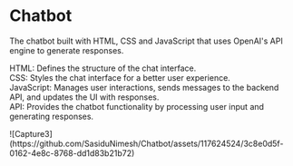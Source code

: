 # Chatbot
<p>The chatbot built with HTML, CSS and JavaScript that uses OpenAI's API engine to generate responses.</p>
<P>HTML: Defines the structure of the chat interface.<br>
CSS: Styles the chat interface for a better user experience.<br>
JavaScript: Manages user interactions, sends messages to the backend API, and updates the UI with responses.<br>
API: Provides the chatbot functionality by processing user input and generating responses.</P>
![Capture3](https://github.com/SasiduNimesh/Chatbot/assets/117624524/3c8e0d5f-0162-4e8c-8768-dd1d83b21b72)
